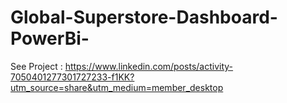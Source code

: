 # Global-Superstore-Dashboard-PowerBi-

See Project : https://www.linkedin.com/posts/activity-7050401277301727233-f1KK?utm_source=share&utm_medium=member_desktop
